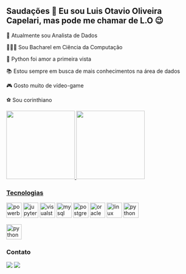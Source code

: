 ## Saudações 👋 Eu sou Luis Otavio Oliveira Capelari, mas pode me chamar de L.O 😉

💼 Atualmente sou Analista de Dados

👨🏽‍🎓 Sou Bacharel em Ciência da Computação

🐍 Python foi amor a primeira vista

📚 Estou sempre em busca de mais conhecimentos na área de dados

🎮 Gosto muito de vídeo-game

⚽ Sou corinthiano

<div align="left">
  <a href="https://github.com/luisotaviocap98">
  <img height="180em" src="https://github-readme-stats.vercel.app/api?username=luisotaviocap98&show_icons=true&theme=dracula&include_all_commits=true&count_private=true"/>
  <img height="180em" src="https://github-readme-stats.vercel.app/api/top-langs/?username=luisotaviocap98&layout=compact&langs_count=7&theme=dracula"/>
</div>

### Tecnologias
[<img src='https://cdn.jsdelivr.net/npm/simple-icons@3.0.1/icons/powerbi.svg' alt='powerbi' height='40'>](.)  [<img src='https://cdn.jsdelivr.net/npm/simple-icons@3.0.1/icons/jupyter.svg' alt='jupyter' height='40'>](.)  [<img src='https://cdn.jsdelivr.net/npm/simple-icons@3.0.1/icons/visualstudiocode.svg' alt='visualstudiocode' height='40'>](.)  [<img src='https://cdn.jsdelivr.net/npm/simple-icons@3.0.1/icons/mysql.svg' alt='mysql' height='40'>](.)  [<img src='https://cdn.jsdelivr.net/npm/simple-icons@3.0.1/icons/postgresql.svg' alt='postgresql' height='40'>](.)  [<img src='https://cdn.jsdelivr.net/npm/simple-icons@3.0.1/icons/oracle.svg' alt='oracle' height='40'>](.)  [<img src='https://cdn.jsdelivr.net/npm/simple-icons@3.0.1/icons/linux.svg' alt='linux' height='40'>](.)  [<img src='https://cdn.jsdelivr.net/npm/simple-icons@3.0.1/icons/python.svg' alt='python' height='40'>](.)

<div>
<img src='https://cdn.jsdelivr.net/npm/simple-icons@3.0.1/icons/python.svg' alt='python' height='40'>
</div>

### Contato
<div> 
  <a href = "mailto:luisotaviocap@gmail.com"><img src="https://img.shields.io/badge/-Gmail-%23333?style=for-the-badge&logo=gmail&logoColor=white" target="_blank"></a>
  <a href="https://www.linkedin.com/in/luis-otavio-oliveira-capelari" target="_blank"><img src="https://img.shields.io/badge/-LinkedIn-%230077B5?style=for-the-badge&logo=linkedin&logoColor=white" target="_blank"></a>
</div>
